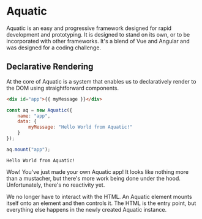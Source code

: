 # Aquatic

Aquatic is an easy and progressive framework designed for rapid development and prototyping. It is designed to stand on its own, or to be incorporated with other frameworks. It's a blend of Vue and Angular and was designed for a coding challenge.

## Declarative Rendering

At the core of Aquatic is a system that enables us to declaratively render to the DOM using straightforward components.

```html
<div id="app">{{ myMessage }}</div>
```

```js
const aq = new Aquatic({
    name: "app",
    data: {
        myMessage: "Hello World from Aquatic!"
    }
});

aq.mount("app");
```

```
Hello World from Aquatic!
```

Wow! You've just made your own Aquatic app! It looks like nothing more than a mustacher, but there's more work being done under the hood. Unfortunately, there's no reactivity yet.

We no longer have to interact with the HTML. An Aquatic element mounts itself onto an element and then controls it. The HTML is the entry point, but everything else happens in the newly created Aquatic instance.
